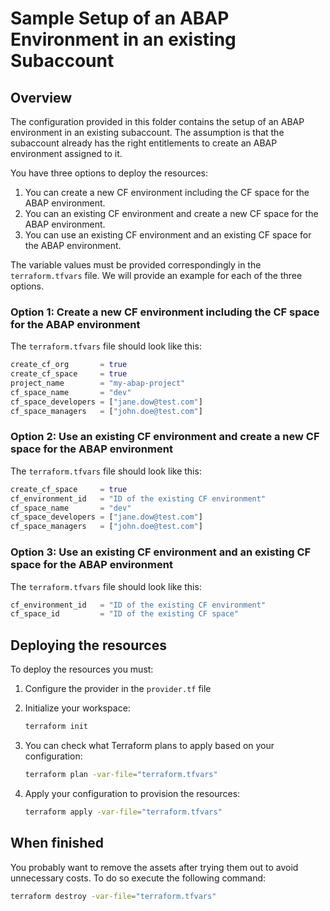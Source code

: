 # Sample Setup of an ABAP Environment in an existing Subaccount

## Overview

The configuration provided in this folder contains the setup of an ABAP environment in an existing subaccount. The assumption is that the subaccount already has the right entitlements to create an ABAP environment assigned to it.

You have three options to deploy the resources:

1. You can create a new CF environment including the CF space for the ABAP environment.
1. You can an existing CF environment and create a new CF space for the ABAP environment.
1. You can use an existing CF environment and an existing CF space for the ABAP environment.

The variable values must be provided correspondingly in the `terraform.tfvars` file. We will provide an example for each of the three options.

### Option 1: Create a new CF environment including the CF space for the ABAP environment

The `terraform.tfvars` file should look like this:

```terraform
create_cf_org       = true
create_cf_space     = true
project_name        = "my-abap-project"
cf_space_name       = "dev"
cf_space_developers = ["jane.dow@test.com"]
cf_space_managers   = ["john.doe@test.com"]
```

### Option 2: Use an existing CF environment and create a new CF space for the ABAP environment

The `terraform.tfvars` file should look like this:

```terraform
create_cf_space     = true
cf_environment_id   = "ID of the existing CF environment"
cf_space_name       = "dev"
cf_space_developers = ["jane.dow@test.com"]
cf_space_managers   = ["john.doe@test.com"]
```

### Option 3: Use an existing CF environment and an existing CF space for the ABAP environment

The `terraform.tfvars` file should look like this:

```terraform
cf_environment_id   = "ID of the existing CF environment"
cf_space_id         = "ID of the existing CF space"
```

## Deploying the resources

To deploy the resources you must:

1. Configure the provider in the `provider.tf` file
2. Initialize your workspace:

   ```bash
   terraform init
   ```

3. You can check what Terraform plans to apply based on your configuration:

   ```bash
   terraform plan -var-file="terraform.tfvars" 
   ```

4. Apply your configuration to provision the resources:

   ```bash
   terraform apply -var-file="terraform.tfvars"
   ```

## When finished

You probably want to remove the assets after trying them out to avoid unnecessary costs. To do so execute the following command:

```bash
terraform destroy -var-file="terraform.tfvars"
```
